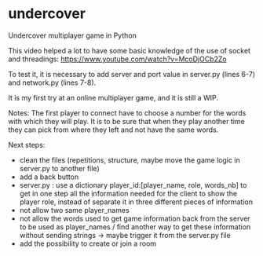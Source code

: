 # undercover
Undercover multiplayer game in Python

This video helped a lot to have some basic knowledge of the use of socket and threadings:
https://www.youtube.com/watch?v=McoDjOCb2Zo

To test it, it is necessary to add server and port value in server.py (lines 6-7) and network.py (lines 7-8).

It is my first try at an online multiplayer game, and it is still a WIP.

Notes:
The first player to connect have to choose a number for the words with which they will play. It is to be sure that when they play another time they can pick from where they left and not have the same words.

Next steps:
- clean the files (repetitions, structure, maybe move the game logic in server.py to another file)
- add a back button
- server.py : use a dictionary player_id:[player_name, role, words_nb] to get in one step all the information needed for the client to show the player role, instead of separate it in three different pieces of information
- not allow two same player_names
- not allow the words used to get game information back from the server to be used as player_names / find another way to get these information without sending strings -> maybe trigger it from the server.py file
- add the possibility to create or join a room
